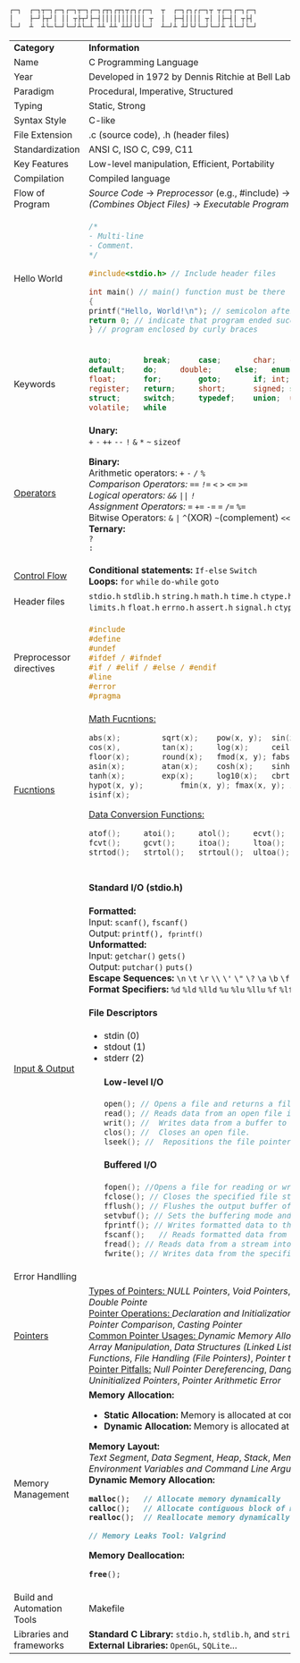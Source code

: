 ```bash
┌─┐  ┌─┐┬─┐┌─┐┌─┐┬─┐┌─┐┌┬┐┌┬┐┬┌┐┌┌─┐  ┬  ┌─┐┌┐┌┌─┐┬ ┬┌─┐┌─┐┌─┐
│    ├─┘├┬┘│ ││ ┬├┬┘├─┤│││││││││││ ┬  │  ├─┤││││ ┬│ │├─┤│ ┬├┤
└─┘  ┴  ┴└─└─┘└─┘┴└─┴ ┴┴ ┴┴ ┴┴┘└┘└─┘  ┴─┘┴ ┴┘└┘└─┘└─┘┴ ┴└─┘└─┘
```

<table>

<tr>
<td> <b>Category</b> </td>
<td> <b>Information</b> </td>
</tr>
<tr>
<td>Name</td>
<td>C Programming Language</td>
</tr>
<tr>
<td>Year</td>
<td>Developed in 1972 by Dennis Ritchie at Bell Labs</td>
</tr>
<tr>
<td>Paradigm</td>
<td>Procedural, Imperative, Structured</td>
</tr>
<tr>
<td>Typing</td>
<td>Static, Strong</td>
</tr>
<tr>
<td>Syntax Style</td>
<td>C-like</td>
</tr>
<tr>
<td>File Extension</td>
<td>.c (source code), .h (header files)</td>
</tr>
<tr>
<td>Standardization</td>
<td>ANSI C, ISO C, C99, C11</td>
</tr>
<tr>
<td>Key Features</td>
<td>Low-level manipulation, Efficient, Portability</td>
</tr>

<tr>
<td>Compilation</td>
<td>Compiled language</td>
</tr>
<tr>
<td>Flow of Program</td>
<td> <i>Source Code</i> -> <i>Preprocessor</i> (e.g., #include) -> <i>Compiler</i> (e.g., gcc) -> <i>Linker (Combines Object Files)</i> -> <i>Executable Program</i> -> <i>Run the Program</i></td>
</tr>

<tr>
<td>Hello World</td>
<td>
 
```c
/*
- Multi-line
- Comment.
*/

#include<stdio.h> // Include header files

int main() // main() function must be there
{
printf("Hello, World!\n"); // semicolon after each statement
return 0; // indicate that program ended successfuly
} // program enclosed by curly braces

````
</td>
</tr>

<tr>
<td>Keywords</td>
<td>

```c
auto;		break;		case;		char;	const;		continue
default;	do;		double;		else;	enum;		extern
float;		for;		goto;		if;	int;		long
register;	return;		short;		signed;	sizeof;		static
struct;		switch;		typedef;	union;	unsigned;	void;
volatile;	while
````

</td>
</tr>

<tr>
<td>
<a href="https://github.com/zelhajou/practice-c/tree/main/Basic%20%26%20Syntax/Operators">Operators</a>
</td>
<td>
<b>Unary:</b><br>
<code>+</code>
<code>-</code>
<code>++</code>
<code>--</code>
<code>!</code>
<code>&</code>
<code>*</code>
<code>~</code>
<code>sizeof</code>

<b>Binary:</b><br>
Arithmetic operators: <code>+</code>
<code>-</code>
<code>*</code>
<code>/</code>
<code>%</code>
<br>
Comparison Operators:
<code>==</code>
<code>!=</code>
<code><</code>
<code>></code>
<code><=</code>
<code>>=</code>
<br>
Logical operators:
<code>&&</code>
<code>||</code>
<code>!</code>
<br>
Assignment Operators:
<code>=</code>
<code>+=</code>
<code>-=</code>
<code>*=</code>
<code>/=</code>
<code>%=</code>
<br>
Bitwise Operators: 
<code>&</code>
<code>|</code>
<code>^</code>(XOR)
<code>~</code>(complement)
<code><<</code>(left shift)
<code>>></code>(right shift)
<br>
<b>Ternary:</b><br>
<code>? :</code>

</td>
</tr>

<tr>
<td>
<a href="https://github.com/zelhajou/practice-c/tree/main/Basic%20%26%20Syntax/Control%20Flow">Control Flow</a>
</td>
<td>
<b>Conditional statements:</b> <code>If-else</code> <code>Switch</code><br>
<b>Loops:</b> <code>for</code> <code>while</code> <code>do-while</code> <code>goto</code>
</td>
</tr>

<tr>
<td>Header files</td>
<td>
<code>stdio.h</code>
<code>stdlib.h</code>
<code>string.h</code>
<code>math.h</code>
<code>time.h</code>
<code>ctype.h</code>
<code>stdarg.h</code>
<code>stddef.h</code>
<code>stdbool.h</code>
<code>limits.h</code>
<code>float.h</code>
<code>errno.h</code>
<code>assert.h</code>
<code>signal.h</code>
<code>ctype.h</code>
<code>locale.h</code>
<code>setjmp.h</code>
</td>
</tr>

<tr>
<td>Preprocessor directives</td>
<td>

```c
#include
#define
#undef
#ifdef / #ifndef
#if / #elif / #else / #endif
#line
#error
#pragma
```

</td>
</tr>

<tr>
<td><a href="https://github.com/zelhajou/c-programming-language/tree/main/Modularity%20and%20Organization/Functions">Fucntions</a></td>
<td>
<a href="https://github.com/zelhajou/c-programming-language/tree/main/Modularity%20and%20Organization/Functions/Math%20Functions">Math Fucntions:</a><br>

```c
abs(x);			sqrt(x);	pow(x, y);	sin(x),
cos(x),			tan(x);		log(x);		ceil(x);
floor(x);		round(x);	fmod(x, y);	fabs(x);
asin(x);		atan(x);	cosh(x);	sinh(x);
tanh(x);		exp(x);		log10(x);	cbrt(x);
hypot(x, y);		fmin(x, y);	fmax(x, y);	isnan(x);
isinf(x);
```

<a href="">Data Conversion Functions:</a><br>

```c
atof();		atoi();		atol();		ecvt();
fcvt();		gcvt(); 	itoa();		ltoa();
strtod();	strtol();	strtoul();	ultoa();
```

</td>
</tr>



<tr>
<td>
<a href="https://github.com/zelhajou/practice-c/tree/main/Basic%20%26%20Syntax/Input%20and%20Output">
Input & Output
</a>
</td>
<td>
<h4>Standard I/O (stdio.h)</h4>
<b>Formatted:</b> <br>
Input: <code>scanf()</code>, <code>fscanf()</code><br>
Output: <code>printf(), <code>fprintf()</code></code><br>
<b>Unformatted:</b><br>
Input: <code>getchar()</code> <code>gets()</code> <br>
Output: <code>putchar()</code> <code>puts()</code>
<br>
<b>Escape Sequences:</b>
<code>\n</code> 
<code>\t</code> 
<code>\r</code> 
<code>\\</code> 
<code>\'</code> 
<code>\"</code> 
<code>\?</code> 
<code>\a</code> 
<code>\b</code> 
<code>\f</code> 
<code>\v</code> 
<code>\0</code>
<br>
<b>Format Specifiers:</b>
<code>%d</code>
<code>%ld</code>
<code>%lld</code>
<code>%u</code>
<code>%lu</code>
<code>%llu</code>
<code>%f</code>
<code>%lf</code>
<code>%e, %E</code>
<code>%c</code>
<code>%s</code>
<code>%p</code>
<code>%x, %X</code>
<code>%o</code>
<code>%g, %G</code>
<code>%%</code>

<h4>File Descriptors</h4>
<ul>
<li>stdin (0)</li>
<li>stdout (1)</li>
<li>stderr (2)</li>

<h4>Low-level I/O</h4>

```c
open(); // Opens a file and returns a file descriptor.
read(); // Reads data from an open file into a buffer.
writ(); //  Writes data from a buffer to an open file.
clos(); //  Closes an open file.
lseek(); //  Repositions the file pointer within
```

<h4>Buffered I/O</h4>

```c
fopen(); //Opens a file for reading or writing
fclose(); // Closes the specified file stream
fflush(); // Flushes the output buffer of a stream
setvbuf(); // Sets the buffering mode and size for the specified stream
fprintf(); // Writes formatted data to the specified stream
fscanf();	// Reads formatted data from the specified stream
fread(); // Reads data from a stream into the specified buffer
fwrite(); // Writes data from the specified buffer to a stream
```
</ul>

</td>
</tr>

<tr>
<td>Error Handlling</td>
<td></td>
</tr>

<tr>
<td><a href="https://github.com/zelhajou/c-programming-language/tree/main/Pointers">Pointers<a></td>
<td>
	<a href="">Types of Pointers: </a>
	<i>NULL Pointers</i>,
	<i>Void Pointers</i>,
	<i>Function Pointers</i>,
	<i>Array Pointers</i>,
	<i>Double Pointe</i>
	<br>
	<a href="">Pointer Operations: </a>
	<i>Declaration and Initialization</i>,
	<i>Dereferencing</i>,
	<i>Pointer Arithmetic</i>,
	<i>Pointer Comparison</i>,
	<i>Casting Pointer</i>
	<br>
	<a href="">Common Pointer Usages: </a>
	<i>Dynamic Memory Allocation</i>,
	<i>Passing by Reference</i>,
	<i>Array Manipulation</i>,
	<i>Data Structures (Linked Lists)</i>,
	<i>Callback Functions</i>,
	<i>Pointers to Functions</i>,
	<i>File Handling (File Pointers)</i>,
	<i>Pointer to Structures</i>,
	<i>String Manipulation</i>
	<br>
	<a href="">Pointer Pitfalls:</a>
	<i>Null Pointer Dereferencing</i>,
	<i>Dangling Pointers</i>,
	<i>Memory Leaks</i>,
	<i>Uninitialized Pointers</i>,
	<i>Pointer Arithmetic Error</i>
	<br>
</td>
</tr>

<tr>
<td>Memory Management</td>
<td>
<b>Memory Allocation:</b><br>
<ul>
<li>
<b>Static Allocation:</b> Memory is allocated at compile-time
</li>
<li>
<b>Dynamic Allocation:</b> Memory is allocated at runtime
</li>
</ul>
<b>Memory Layout:</b><br>
<i>Text Segment</i>, <i>Data Segment</i>, <i>Heap</i>, <i>Stack</i>, <i>Memory Mapping (MMap)</i>, <i>Environment Variables and Command Line Arguments</i>
<br>
<b><a>Dynamic Memory Allocation</a>:<b><br>

```c
malloc();	// Allocate memory dynamically
calloc();	// Allocate contiguous block of memory and initializes it to zero
realloc();	// Reallocate memory dynamically

// Memory Leaks Tool: Valgrind
```
<b><a>Memory Deallocation</a>:</b>

```c
free();
```

</td>
</tr>

<tr>
<td>Build and Automation Tools</td>
<td>
Makefile
</td>
</tr>
<tr>

<tr>
<td>Libraries and frameworks</td>
<td>
<b>Standard C Library:</b> <code>stdio.h</code>, <code>stdlib.h</code>, and <code>string.h</code>...<br>
<b>External Libraries:</b> <code>OpenGL</code>, <code>SQLite</code>...
</td>
</tr>

</table>
